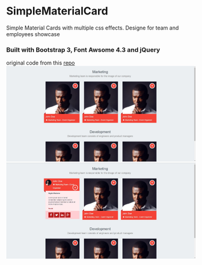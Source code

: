 # SimpleMaterialCard
Simple Material Cards with multiple css effects. Designe for team and employees showcase

### Built with Bootstrap 3, Font Awsome 4.3 and jQuery
original code from this [repo](https://github.com/marlenesco/material-cards)
![Result](https://github.com/codelover96/SimpleMaterialCard/blob/main/1.jpg)
![Result with meny expanded](https://github.com/codelover96/SimpleMaterialCard/blob/main/2.jpg)
